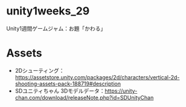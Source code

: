 # unity1weeks_29
Unity1週間ゲームジャム：お題「かわる」 

# Assets
- 2Dシューティング：https://assetstore.unity.com/packages/2d/characters/vertical-2d-shooting-assets-pack-188719#description
- SDユニティちゃん 3Dモデルデータ：https://unity-chan.com/download/releaseNote.php?id=SDUnityChan
